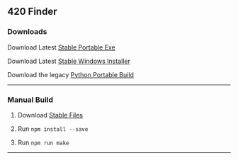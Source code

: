 ## 420 Finder

### Downloads
Download Latest [Stable Portable Exe](https://github.com/xanzinfl/Projects/releases/latest/download/420.Finder.portable.exe)

Download Latest [Stable Windows Installer](https://github.com/xanzinfl/Projects/releases/latest/download/420.Finder.setup.exe)

Download the legacy [Python Portable Build](https://github.com/xanzinfl/Projects/releases/download/420-finder-2.0.0/420.Finder.v1.0.2.legacy.portable.exe)

---

### Manual Build

1. Download [Stable Files]()

2. Run `npm install --save`

3. Run `npm run make`

---